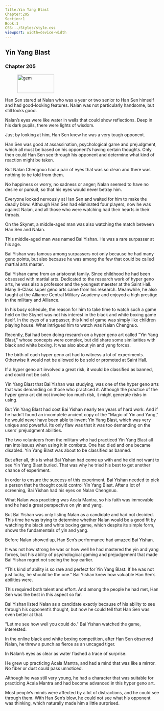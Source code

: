 ```yaml
---
Title:Yin Yang Blast 
Chapter:205 
Section:1 
Book:1 
CSS:../Styles/style.css 
viewport: width=device-width
---
```

  
## Yin Yang Blast
### Chapter 205
  
<figure>
	<img src="../Images/gem.gif" alt="gem" id="gem" width="120" height="60" />
</figure>
  

  
Han Sen stared at Nalan who was a year or two senior to Han Sen himself and had good-looking features. Nalan was not particularly handsome, but still looks good.

Nalan’s eyes were like water in wells that could show reflections. Deep in his dark pupils, there were lights of wisdom.

Just by looking at him, Han Sen knew he was a very tough opponent.

Han Sen was good at assassination, psychological game and prejudgment, which all must be based on his opponent’s having certain thoughts. Only then could Han Sen see through his opponent and determine what kind of reaction might be taken.

But Nalan Chengnuo had a pair of eyes that was so clean and there was nothing to be told from them.

No happiness or worry, no sadness or anger; Nalan seemed to have no desire or pursuit, so that his eyes would never betray him.

Everyone looked nervously at Han Sen and waited for him to make the deadly blow. Although Han Sen had eliminated four players, now he was against Nalan, and all those who were watching had their hearts in their throats.

On the Skynet, a middle-aged man was also watching the match between Han Sen and Nalan.

This middle-aged man was named Bai Yishan. He was a rare surpasser at his age.

Bai Yishan was famous among surpassers not only because he had many geno points, but also because he was among the few that could be called martial arts master.

Bai Yishan came from an aristocrat family. Since childhood he had been obsessed with martial arts. Dedicated to the research work of hyper geno arts, he was also a professor and the youngest maester at the Saint Hall. Many S-Class super geno arts came from his research. Meanwhile, he also taught at the Alliance Central Military Academy and enjoyed a high prestige in the military and Alliance.

In his busy schedule, the reason for him to take time to watch such a game held on the Skynet was not his interest in the black and white boxing game itself. In the eyes of a surpasser, this kind of game was simply like children playing house. What intrigued him to watch was Nalan Chengnuo.

Recently, Bai had been doing research on a hyper geno art called "Yin Yang Blast," whose concepts were complex, but did share some similarities with black and white boxing. It was also about yin and yang forces.

The birth of each hyper geno art had to witness a lot of experiments. Otherwise it would not be allowed to be sold or promoted at Saint Hall.

If a hyper geno art involved a great risk, it would be classified as banned, and could not be sold.

Yin Yang Blast that Bai Yishan was studying, was one of the hyper geno arts that was demanding on those who practiced it. Although the practice of the hyper geno art did not involve too much risk, it might generate risks in using.

But Yin Yang Blast had cost Bai Yishan nearly ten years of hard work. And if he hadn’t found an incomplete ancient copy of the "Magic of Yin and Yang," he would never have been able to invent Yin Yang Blast, which was very unique and powerful. Its only flaw was that it was too demanding on the users’ prejudgment abilities.

The two volunteers from the military who had practiced Yin Yang Blast all ran into issues when using it in combats. One had died and one became disabled. Yin Yang Blast was about to be classified as banned.

But after all, this is what Bai Yishan had come up with and he did not want to see Yin Yang Blast buried. That was why he tried his best to get another chance of experiment.

In order to ensure the success of this experiment, Bai Yishan needed to pick a person that he thought could control Yin Yang Blast. After a lot of screening, Bai Yishan had his eyes on Nalan Chengnuo.

What Nalan was practicing was Acala Mantra, so his faith was immovable and he had a great perspective on yin and yang.

But Bai Yishan was only listing Nalan as a candidate and had not decided. This time he was trying to determine whether Nalan would be a good fit by watching the black and white boxing game, which despite its simple form, shows the fundamentals of yin and yang.

Before Nalan showed up, Han Sen’s performance had amazed Bai Yishan.

It was not how strong he was or how well he had mastered the yin and yang forces, but his ability of psychological gaming and prejudgement that made Bai Yishan regret not seeing the boy earlier.

"This kind of ability is so rare and perfect for Yin Yang Blast. If he was not just lucky, he should be the one." Bai Yishan knew how valuable Han Sen’s abilities were.

This required both talent and effort. And among the people he had met, Han Sen was the best in this aspect so far.

Bai Yishan listed Nalan as a candidate exactly because of his ability to see through his opponent’s thought, but now he could tell that Han Sen was even better at that.

"Let me see how well you could do." Bai Yishan watched the game, interested.

In the online black and white boxing competition, after Han Sen observed Nalan, he threw a punch as fierce as an uncaged tiger.

In Nalan’s eyes as clear as water flashed a trace of surprise.

He grew up practicing Acala Mantra, and had a mind that was like a mirror. No fiber or dust could pass unnoticed.

Although he was still very young, he had a character that was suitable for practicing Acala Mantra and had become advanced in this hyper geno art.

Most people’s minds were affected by a lot of distractions, and he could see through them. With Han Sen’s blow, he could not see what his opponent was thinking, which naturally made him a little surprised.